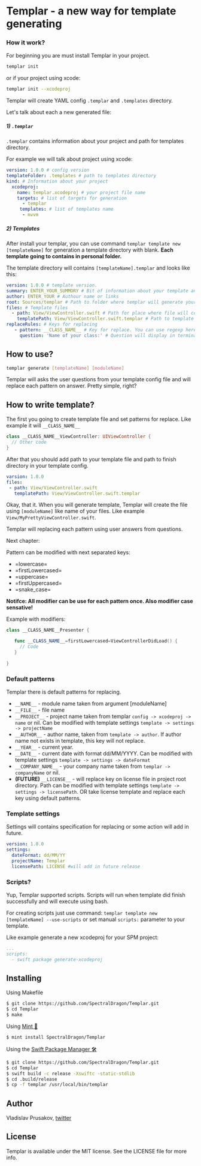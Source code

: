 # Templar - a new way for template generating

### How it work?

For beginning you are must install Templar in your project.

```bash
templar init
```

or if your project using xcode:

```bash
templar init --xcodeproj
```

Templar will create YAML config `.templar` and `.templates` directory.

Let's talk about each a new generated file:

##### 1) `.templar`

`.templar` contains information about your project and path for templates directory. 

For example we will talk about project using xcode:

```yaml
version: 1.0.0 # config version 
templateFolder: .templates # path to templates directory
kind: # Information about your project
  xcodeproj:
    name: templar.xcodeproj # your project file name
    targets: # list of targets for generation
      - templar
     templates: # list of templates name
      - mvvm
```

##### 2) Templates

After install your templar, you can use command `templar template new [templateName]` for generation a template directory with blank. 
**Each template going to contains in personal folder.**

The template directory will contains `[templateName].templar` and looks like this:

```yaml
version: 1.0.0 # template version. 
summary: ENTER_YOUR_SUMMORY # Bit of information about your template and what it do.
author: ENTER_YOUR # Authour name or links
root: Sources/templar # Path to folder where templar will generate your templates.
files: # Template files
  - path: View/ViewController.swift # Path for place where file will contains after process
    templatePath: View/ViewController.swift.templar # Path to template
replaceRules: # Keys for replacing
   - pattern: __CLASS_NAME__ # Key for replace. You can use regexp here.
     question: 'Name of your class:' # Question will display in terminal and answer will use for replace pattern
```

## How to use?

```bash
templar generate [templateName] [moduleName]
```

Templar will asks the user questions from your template config file and will replace each pattern on answer. Pretty simple, right?

## How to write template?

The first you going to create template file and set patterns for replace. Like example it will `__CLASS_NAME__`

```swift
class __CLASS_NAME__ViewController: UIViewController {
  // Other code
}
```

After that you should add path to your template file and path to finish directory in your template config.

```yaml
varsion: 1.0.0
files:
 - path: View/ViewController.swift
   templatePath: View/ViewController.swift.templar
```

Okay, that it. When you will generate template, Templar will create the file using `[moduleName]` like name of your files. Like example `View/MyPrettyViewController.swift`.

Templar will replacing each pattern using user answers from questions.

Next chapter: 

Pattern can be modified with next separated keys:

* =lowercase=
* =firstLowercased=
* =uppercase=
* =firstUppercased=
* =snake_case=

**Notifce: All modifier can be use for each pattern once. Also modifier case sensative!**

Example with modifiers:

```swift
class __CLASS_NAME__Presenter {

   func __CLASS_NAME__=firstLowercased=ViewControllerDidLoad() {
     // Code
   }
   
}
```

### Default patterns

Templar there is default patterns for replacing. 

* `__NAME__` - module name taken from argument [moduleName]
* `__FILE__` - file name
* `__PROJECT__` - project name taken from templar `config -> xcodeproj -> name` or nil. Can be modified with template settings `template -> settings -> projectName`
* `__AUTHOR__` - author name, taken from `template -> author`. If author name not exists in template, this key will not replace.
* `__YEAR__` - current year.
* `__DATE__` - current date with format dd/MM/YYYY. Can be modified with template settings `template -> settings -> dateFormat`
* `__COMPANY_NAME__` - your company name taken from `templar -> companyName` or nil.
* **(FUTURE)** `__LICENSE__` - will replace key on license file in project root directory. Path can be modified with template settings `template -> settings -> licensePath`. OR take license template and replace each key using default patterns. 

### Template settings

Settings will contains specification for replacing or some action will add in future.

```yaml
version: 1.0.0
settings:
  dateFormat: dd/MM/YY
  projectName: Templar
  licensePath: LICENSE #will add in future release
```

### Scripts?

Yup, Templar supported scripts. Scripts will run when template did finish successfully and will execute using bash.

For creating scripts just use command: `templar template new [templateName] --use-scripts` or set manual `scripts:` parameter to your template.

Like example generate a new xcodeproj for your SPM project:

```yaml
...
scripts:
  - swift package generate-xcodeproj
```

## Installing

Using Makefile 

```bash
$ git clone https://github.com/SpectralDragon/Templar.git
$ cd Templar
$ make
```

Using [Mint 🌱](https://github.com/yonaskolb/mint)

```bash
$ mint install SpectralDragon/Templar
```

Using the [Swift Package Manager 🛠](https://github.com/apple/swift-package-manager) 

```bash
$ git clone https://github.com/SpectralDragon/Templar.git
$ cd Templar
$ swift build -c release -Xswiftc -static-stdlib
$ cd .build/release
$ cp -f templar /usr/local/bin/templar
```

## Author

Vladislav Prusakov, [twitter](twitter.com/mashiply)

## License

Templar is available under the MIT license. See the LICENSE file for more info.
